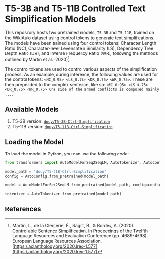 # T5-3B and T5-11B Controlled Text Simplification Models

This repository hosts two pretrained models, `T5-3B` and `T5-11B`, trained on the WikiAuto dataset using control tokens to generate text simplifications. The models have been trained using four control tokens: Character Length Ratio (NC), Character-level Levenshtein Similarity (LS), Dependency Tree Depth Ratio (DR), and Inverse Frequency Ratio (WR), following the methods outlined by Martin et al. (2020)[^1^].

The control tokens are used to control various aspects of the simplification process. As an example, during inference, the following values are used for the control tokens: `<NC_0.95> <LS_0.75> <DR_0.75> <WR_0.75>`. These are then prepended to the complex sentence, like so: `<NC_0.95> <LS_0.75> <DR_0.75> <WR_0.75> One side of the armed conflicts is composed mainly ...`.

## Available Models

1. T5-3B version: [`douy/T5-3B-Ctrl-Simplification`](https://huggingface.co/douy/T5-3B-Ctrl-Simplification)
2. T5-11B version: [`douy/T5-11B-Ctrl-Simplification`](https://huggingface.co/douy/T5-11B-Ctrl-Simplification)

## Loading the Model

To load the model in Python, you can use the following code:

```python
from transformers import AutoModelForSeq2SeqLM, AutoTokenizer, AutoConfig

model_path = "douy/T5-11B-Ctrl-Simplification"
config = AutoConfig.from_pretrained(model_path)

model = AutoModelForSeq2SeqLM.from_pretrained(model_path, config=config, device_map="auto")

tokenizer = AutoTokenizer.from_pretrained(model_path)
```

## References

[^1^]: Martin, L., de la Clergerie, É., Sagot, B., & Bordes, A. (2020). Controllable Sentence Simplification. In Proceedings of the Twelfth Language Resources and Evaluation Conference (pp. 4689-4698). European Language Resources Association. [https://aclanthology.org/2020.lrec-1.577](https://aclanthology.org/2020.lrec-1.577)

[^2^]: Jiang, C., Maddela, M., Lan, W., Zhong, Y., & Xu, W. (2020). Neural CRF Model for Sentence Alignment in Text Simplification. In Proceedings of the 58th Annual Meeting of the Association for Computational Linguistics (pp. 7943-7960). Association for Computational Linguistics. [https://aclanthology.org/2020.acl-main.709](https://aclanthology.org/2020.acl-main.709)
